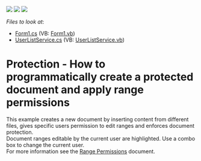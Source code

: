 <!-- default badges list -->
![](https://img.shields.io/endpoint?url=https://codecentral.devexpress.com/api/v1/VersionRange/128611742/13.1.4%2B)
[![](https://img.shields.io/badge/Open_in_DevExpress_Support_Center-FF7200?style=flat-square&logo=DevExpress&logoColor=white)](https://supportcenter.devexpress.com/ticket/details/E3017)
[![](https://img.shields.io/badge/📖_How_to_use_DevExpress_Examples-e9f6fc?style=flat-square)](https://docs.devexpress.com/GeneralInformation/403183)
<!-- default badges end -->
<!-- default file list -->
*Files to look at*:

* [Form1.cs](./CS/ReadOnlyRangesInCodeExample/Form1.cs) (VB: [Form1.vb](./VB/ReadOnlyRangesInCodeExample/Form1.vb))
* [UserListService.cs](./CS/ReadOnlyRangesInCodeExample/UserListService.cs) (VB: [UserListService.vb](./VB/ReadOnlyRangesInCodeExample/UserListService.vb))
<!-- default file list end -->
# Protection - How to programmatically create a protected document and apply range permissions


<p>This example creates a new document by inserting content from different files, gives specific users permission to edit ranges and enforces document protection. <br />
Document ranges editable by the current user are highlighted. Use a combo box to change the current user. <br />
For more information see the <a href="http://help.devexpress.com/#WindowsForms/CustomDocument8580"><u>Range</u><u> Permissions</u></a> document.</p>

<br/>


